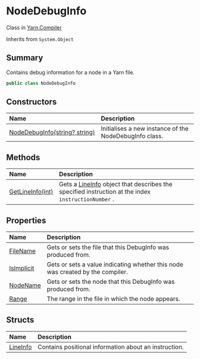 # NodeDebugInfo

Class in [Yarn.Compiler](/docs/api/csharp/yarn.compiler.md)

Inherits from `System.Object`

## Summary


Contains debug information for a node in a Yarn file.


```csharp
public class NodeDebugInfo
```

## Constructors

|Name|Description|
|:---|:---|
|[NodeDebugInfo(string?,string)](/docs/api/csharp/yarn.compiler.nodedebuginfo..ctor.md)|Initialises a new instance of the NodeDebugInfo class.|

## Methods

|Name|Description|
|:---|:---|
|[GetLineInfo(int)](/docs/api/csharp/yarn.compiler.nodedebuginfo.getlineinfo.md)|Gets a  [LineInfo](yarn.compiler.nodedebuginfo.lineinfo.md)  object that describes the specified instruction at the index  `instructionNumber` .|

## Properties

|Name|Description|
|:---|:---|
|[FileName](/docs/api/csharp/yarn.compiler.nodedebuginfo.filename.md)|Gets or sets the file that this DebugInfo was produced from.|
|[IsImplicit](/docs/api/csharp/yarn.compiler.nodedebuginfo.isimplicit.md)|Gets or sets a value indicating whether this node was created by the compiler.|
|[NodeName](/docs/api/csharp/yarn.compiler.nodedebuginfo.nodename.md)|Gets or sets the node that this DebugInfo was produced from.|
|[Range](/docs/api/csharp/yarn.compiler.nodedebuginfo.range.md)|The range in the file in which the node appears.|

## Structs

|Name|Description|
|:---|:---|
|[LineInfo](/docs/api/csharp/yarn.compiler.nodedebuginfo.lineinfo.md)|Contains positional information about an instruction.|

